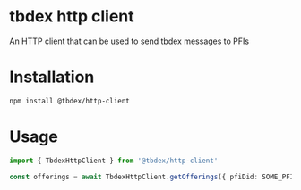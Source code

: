 # tbdex http client

An HTTP client that can be used to send tbdex messages to PFIs

# Installation
```bash
npm install @tbdex/http-client
```

# Usage
```typescript
import { TbdexHttpClient } from '@tbdex/http-client'

const offerings = await TbdexHttpClient.getOfferings({ pfiDid: SOME_PFI_DID })
```